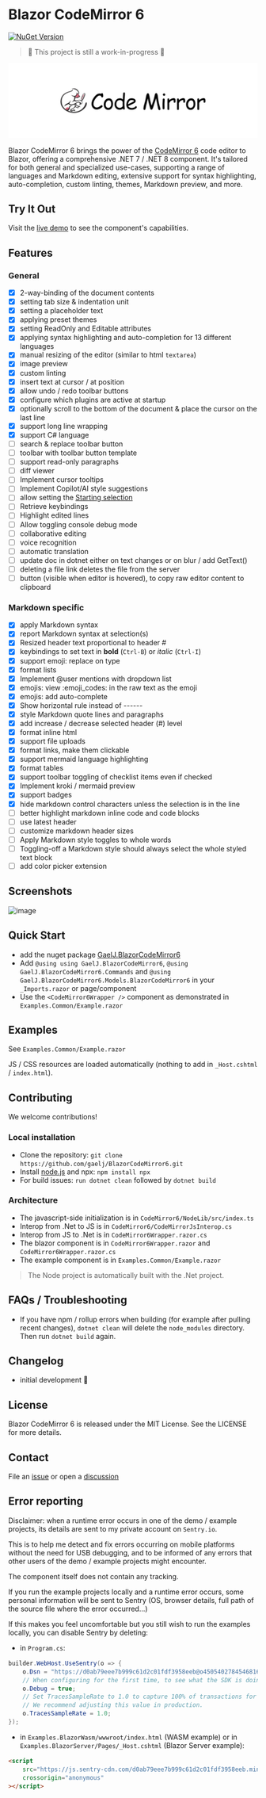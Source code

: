 # Blazor CodeMirror 6

[![NuGet Version](https://img.shields.io/nuget/v/GaelJ.BlazorCodeMirror6.svg)](https://www.nuget.org/packages?q=GaelJ.BlazorCodeMirror6)

> 🚧 This project is still a work-in-progress 🚧

![codemirror.svg](codemirror.svg)

Blazor CodeMirror 6 brings the power of the [CodeMirror 6](https://codemirror.net/) code editor to Blazor, offering a comprehensive .NET 7 / .NET 8 component. It's tailored for both general and specialized use-cases, supporting a range of languages and Markdown editing, extensive support for syntax highlighting, auto-completion, custom linting, themes, Markdown preview, and more.

## Try It Out

Visit the [live demo](https://gaelj.github.io/BlazorCodeMirror6/) to see the component's capabilities.

## Features

### General

- [x] 2-way-binding of the document contents
- [x] setting tab size & indentation unit
- [x] setting a placeholder text
- [x] applying preset themes
- [x] setting ReadOnly and Editable attributes
- [x] applying syntax highlighting and auto-completion for 13 different languages
- [x] manual resizing of the editor (similar to html `textarea`)
- [x] image preview
- [x] custom linting
- [x] insert text at cursor / at position
- [x] allow undo / redo toolbar buttons
- [x] configure which plugins are active at startup
- [x] optionally scroll to the bottom of the document & place the cursor on the last line
- [x] support long line wrapping
- [x] support C# language
- [ ] search & replace toolbar button
- [ ] toolbar with toolbar button template
- [ ] support read-only paragraphs
- [ ] diff viewer
- [ ] Implement cursor tooltips
- [ ] Implement Copilot/AI style suggestions
- [ ] allow setting the [Starting selection](https://codemirror.net/docs/ref/#state.EditorStateConfig.selection)
- [ ] Retrieve keybindings
- [ ] Highlight edited lines
- [ ] Allow toggling console debug mode
- [ ] collaborative editing
- [ ] voice recognition
- [ ] automatic translation
- [ ] update doc in dotnet either on text changes or on blur / add GetText()
- [ ] deleting a file link deletes the file from the server
- [ ] button (visible when editor is hovered), to copy raw editor content to clipboard

### Markdown specific

- [x] apply Markdown syntax
- [x] report Markdown syntax at selection(s)
- [x] Resized header text proportional to header #
- [x] keybindings to set text in **bold** (`Ctrl-B`) or *italic* (`Ctrl-I`)
- [x] support emoji: replace on type
- [x] format lists
- [x] Implement @user mentions with dropdown list
- [x] emojis: view :emoji_codes: in the raw text as the emoji
- [x] emojis: add auto-complete
- [x] Show horizontal rule instead of ------
- [x] style Markdown quote lines and paragraphs
- [x] add increase / decrease selected header (#) level
- [x] format inline html
- [x] support file uploads
- [x] format links, make them clickable
- [x] support mermaid language highlighting
- [x] format tables
- [x] support toolbar toggling of checklist items even if checked
- [x] Implement kroki / mermaid preview
- [x] support badges
- [x] hide markdown control characters unless the selection is in the line
- [ ] better highlight markdown inline code and code blocks
- [ ] use latest header
- [ ] customize markdown header sizes
- [ ] Apply Markdown style toggles to whole words
- [ ] Toggling-off a Markdown style should always select the whole styled text block
- [ ] add color picker extension

## Screenshots

![image](https://github.com/gaelj/BlazorCodeMirror6/assets/8884632/141f6b9e-82c4-433a-94d9-a02aba6ac336)

## Quick Start

- add the nuget package [GaelJ.BlazorCodeMirror6](https://www.nuget.org/packages/GaelJ.BlazorCodeMirror6/)
- Add `@using using GaelJ.BlazorCodeMirror6`, `@using GaelJ.BlazorCodeMirror6.Commands` and `@using GaelJ.BlazorCodeMirror6.Models.BlazorCodeMirror6` in your `_Imports.razor` or page/component
- Use the `<CodeMirror6Wrapper />` component as demonstrated in `Examples.Common/Example.razor`

## Examples

See `Examples.Common/Example.razor`

JS / CSS resources are loaded automatically (nothing to add in `_Host.cshtml` / `index.html`).

## Contributing

We welcome contributions!

### Local installation

- Clone the repository: `git clone https://github.com/gaelj/BlazorCodeMirror6.git`
- Install [node.js](https://nodejs.org/) and npx: `npm install npx`
- For build issues: `run dotnet clean` followed by `dotnet build`

### Architecture

- The javascript-side initialization is in `CodeMirror6/NodeLib/src/index.ts`
- Interop from .Net to JS is in `CodeMirror6/CodeMirrorJsInterop.cs`
- Interop from JS to .Net is in `CodeMirror6Wrapper.razor.cs`
- The blazor component is in `CodeMirror6Wrapper.razor` and `CodeMirror6Wrapper.razor.cs`
- The example component is in `Examples.Common/Example.razor`

> The Node project is automatically built with the .Net project.

## FAQs / Troubleshooting

- If you have npm / rollup errors when building (for example after pulling recent changes), `dotnet clean` will delete the `node_modules` directory. Then run `dotnet build` again.

## Changelog

- initial development 🚧

## License

Blazor CodeMirror 6 is released under the MIT License. See the LICENSE for more details.

## Contact

File an [issue](https://github.com/gaelj/BlazorCodeMirror6/issues) or open a [discussion](https://github.com/gaelj/BlazorCodeMirror6/discussions)

## Error reporting

Disclaimer: when a runtime error occurs in one of the demo / example projects, its details are sent to my private account on `Sentry.io`.

This is to help me detect and fix errors occurring on mobile platforms without the need for USB debugging, and to be informed of any errors that other users of the demo / example projects might encounter.

The component itself does not contain any tracking.

If you run the example projects locally and a runtime error occurs, some personal information will be sent to Sentry (OS, browser details, full path of the source file where the error occurred...)

If this makes you feel uncomfortable but you still wish to run the examples locally, you can disable Sentry by deleting:

- in `Program.cs`:

```csharp
builder.WebHost.UseSentry(o => {
    o.Dsn = "https://d0ab79eee7b999c61d2c01fdf3958eeb@o4505402784546816.ingest.sentry.io/4506525909909504";
    // When configuring for the first time, to see what the SDK is doing:
    o.Debug = true;
    // Set TracesSampleRate to 1.0 to capture 100% of transactions for performance monitoring.
    // We recommend adjusting this value in production.
    o.TracesSampleRate = 1.0;
});
```

- in `Examples.BlazorWasm/wwwroot/index.html` (WASM example) or in `Examples.BlazorServer/Pages/_Host.cshtml` (Blazor Server example):

```html
<script
    src="https://js.sentry-cdn.com/d0ab79eee7b999c61d2c01fdf3958eeb.min.js"
    crossorigin="anonymous"
></script>
```
